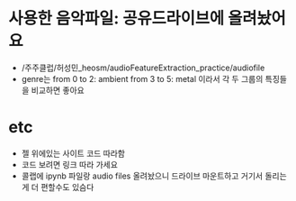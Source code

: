 # 사용한 음악파일: 공유드라이브에 올려놨어요
- /주주클럽/허성민_heosm/audioFeatureExtraction_practice/audiofile
- genre는 from 0 to 2: ambient from 3 to 5: metal 이라서 각 두 그룹의 특징들을 비교하면 좋아요

# etc
- 젤 위에있는 사이트 코드 따라함
- 코드 보려면 링크 따라 가세요
- 콜랩에 ipynb 파일랑 audio files 올려놨으니 드라이브 마운트하고 거기서 돌리는게 더 편할수도 있슴다
